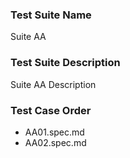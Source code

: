 ### Test Suite Name
Suite AA

### Test Suite Description
Suite AA Description

### Test Case Order
- AA01.spec.md
- AA02.spec.md
